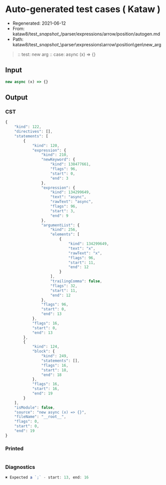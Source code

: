 # Auto-generated test cases ( Kataw )
- Regenerated: 2021-06-12
- From: kataw8/test\__snapshot__/parser/expressions/arrow/position/autogen.md
- Path: kataw8/test\__snapshot__\parser\expressions\arrow\position\gen\new_arg
> :: test: new arg
> :: case: async (x) => {}
## Input

`````js
new async (x) => {}
`````
## Output

### CST

```javascript
{
    "kind": 122,
    "directives": [],
    "statements": [
        {
            "kind": 120,
            "expression": {
                "kind": 210,
                "newKeyword": {
                    "kind": 138477661,
                    "flags": 96,
                    "start": 0,
                    "end": 3
                },
                "expression": {
                    "kind": 134299649,
                    "text": "async",
                    "rawText": "async",
                    "flags": 96,
                    "start": 3,
                    "end": 9
                },
                "argumentList": {
                    "kind": 256,
                    "elements": [
                        {
                            "kind": 134299649,
                            "text": "x",
                            "rawText": "x",
                            "flags": 96,
                            "start": 11,
                            "end": 12
                        }
                    ],
                    "trailingComma": false,
                    "flags": 32,
                    "start": 11,
                    "end": 12
                },
                "flags": 96,
                "start": 0,
                "end": 13
            },
            "flags": 16,
            "start": 0,
            "end": 13
        },
        {
            "kind": 124,
            "block": {
                "kind": 249,
                "statements": [],
                "flags": 16,
                "start": 18,
                "end": 18
            },
            "flags": 16,
            "start": 16,
            "end": 19
        }
    ],
    "isModule": false,
    "source": "new async (x) => {}",
    "fileName": "__root__",
    "flags": 0,
    "start": 0,
    "end": 19
}
```

### Printed

```javascript

```

### Diagnostics

```javascript
✖ Expected a `;` - start: 13, end: 16

```


